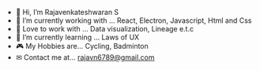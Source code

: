 - 👋 Hi, I’m Rajavenkateshwaran S
- 👀 I’m currently working with ... React, Electron, Javascript, Html and Css
- 💞️ Love to work with ... Data visualization, Lineage e.t.c 
- 🌱 I’m currently learning ... Laws of UX
- 🎮 My Hobbies are... Cycling, Badminton
- ✉ Contact me at... rajavn6789@gmail.com

